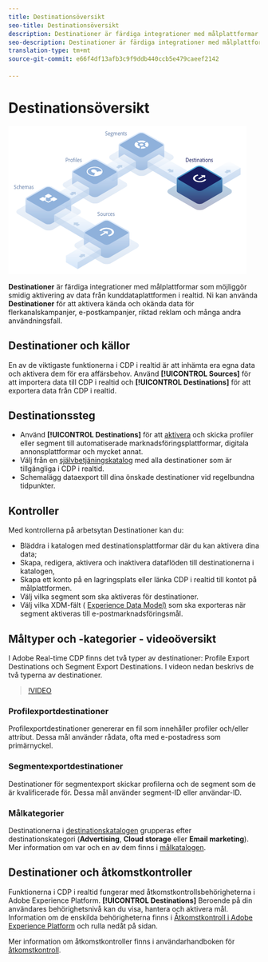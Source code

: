 ```yaml
---
title: Destinationsöversikt
seo-title: Destinationsöversikt
description: Destinationer är färdiga integrationer med målplattformar som möjliggör smidig aktivering av data från kunddataplattformen i realtid. Ni kan använda Destinationer i Adobes kunddataplattform i realtid för att aktivera kända och okända data för flerkanalskampanjer, e-postkampanjer, riktad annonsering och många andra användningsfall.
seo-description: Destinationer är färdiga integrationer med målplattformar som möjliggör smidig aktivering av data från kunddataplattformen i realtid. Ni kan använda Destinationer i Adobes kunddataplattform i realtid för att aktivera kända och okända data för flerkanalskampanjer, e-postkampanjer, riktad annonsering och många andra användningsfall.
translation-type: tm+mt
source-git-commit: e66f4df13afb3c9f9ddb440ccb5e479caeef2142

---
```



# Destinationsöversikt

![Översiktsbanderoll för destinationer](/help/rtcdp/destinations/assets/destinations-overview-banner.png)

**Destinationer** är färdiga integrationer med målplattformar som möjliggör smidig aktivering av data från kunddataplattformen i realtid. Ni kan använda **Destinationer** för att aktivera kända och okända data för flerkanalskampanjer, e-postkampanjer, riktad reklam och många andra användningsfall.

## Destinationer och källor

En av de viktigaste funktionerna i CDP i realtid är att inhämta era egna data och aktivera dem för era affärsbehov. Använd **[!UICONTROL Sources]** för att importera data till CDP i realtid och **[!UICONTROL Destinations]** för att exportera data från CDP i realtid.

## Destinationssteg

* Använd **[!UICONTROL Destinations]** för att [aktivera](/help/rtcdp/destinations/activate-destinations.md) och skicka profiler eller segment till automatiserade marknadsföringsplattformar, digitala annonsplattformar och mycket annat.
* Välj från en [självbetjäningskatalog](/help/rtcdp/destinations/destinations-catalog.md) med alla destinationer som är tillgängliga i CDP i realtid.
* Schemalägg dataexport till dina önskade destinationer vid regelbundna tidpunkter.

## Kontroller

Med kontrollerna på arbetsytan [](/help/rtcdp/destinations/destinations-workspace.md) Destinationer kan du:

* Bläddra i katalogen med destinationsplattformar där du kan aktivera dina data;
* Skapa, redigera, aktivera och inaktivera dataflöden till destinationerna i katalogen,
* Skapa ett konto på en lagringsplats eller länka CDP i realtid till kontot på målplattformen.
* Välj vilka segment som ska aktiveras för destinationer.
* Välj vilka XDM-fält ( [Experience Data Model)](https://www.adobe.io/apis/experienceplatform/home/xdm/xdmservices.html#!api-specification/markdown/narrative/technical_overview/schema_registry/xdm_system/xdm_system_in_experience_platform.md) som ska exporteras när segment aktiveras till e-postmarknadsföringsmål.

## Måltyper och -kategorier - videoöversikt

I Adobe Real-time CDP finns det två typer av destinationer: Profile Export Destinations och Segment Export Destinations. I videon nedan beskrivs de två typerna av destinationer.

>[!VIDEO](https://video.tv.adobe.com/v/29707?quality=12)

### Profilexportdestinationer

Profilexportdestinationer genererar en fil som innehåller profiler och/eller attribut. Dessa mål använder rådata, ofta med e-postadress som primärnyckel.

### Segmentexportdestinationer

Destinationer för segmentexport skickar profilerna och de segment som de är kvalificerade för. Dessa mål använder segment-ID eller användar-ID.

### Målkategorier

Destinationerna i [destinationskatalogen](/help/rtcdp/destinations/destinations-catalog.md) grupperas efter destinationskategori (**Advertising**, **Cloud storage** eller **Email marketing**). Mer information om var och en av dem finns i [målkatalogen](/help/rtcdp/destinations/destinations-catalog.md).

## Destinationer och åtkomstkontroller

Funktionerna i CDP i realtid fungerar med åtkomstkontrollsbehörigheterna i Adobe Experience Platform. **[!UICONTROL Destinations]** Beroende på din användares behörighetsnivå kan du visa, hantera och aktivera mål. Information om de enskilda behörigheterna finns i [Åtkomstkontroll i Adobe Experience Platform](https://www.adobe.io/apis/experienceplatform/home/permissions-and-sandboxes/permissions-and-sandboxes.html#!api-specification/markdown/narrative/technical_overview/access-control/access-control-overview.md) och rulla nedåt på sidan.

Mer information om åtkomstkontroller finns i användarhandboken för [åtkomstkontroll](https://www.adobe.io/apis/experienceplatform/home/permissions-and-sandboxes/permissions-and-sandboxes.html#!api-specification/markdown/narrative/technical_overview/access-control/access-control-user-guide.md).